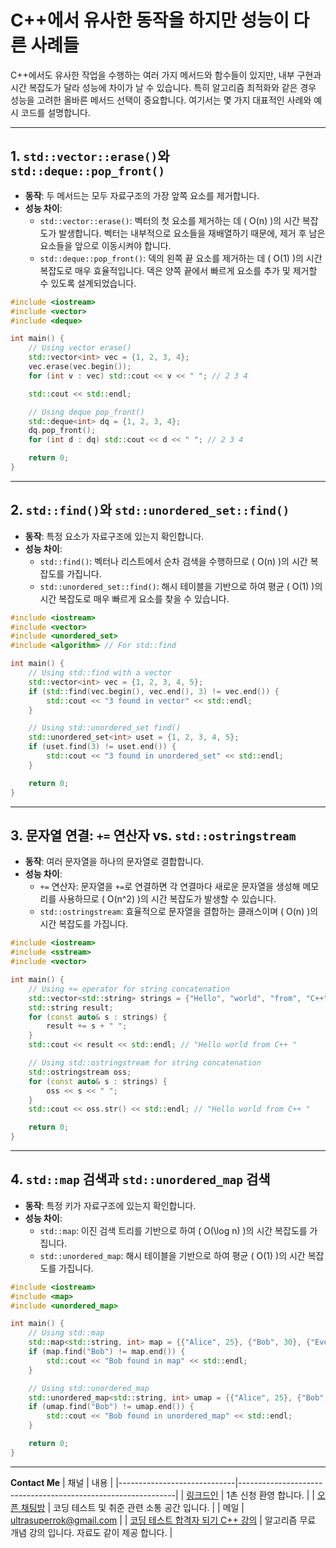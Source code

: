 
# C++에서 유사한 동작을 하지만 성능이 다른 사례들

C++에서도 유사한 작업을 수행하는 여러 가지 메서드와 함수들이 있지만, 내부 구현과 시간 복잡도가 달라 성능에 차이가 날 수 있습니다. 특히 알고리즘 최적화와 같은 경우 성능을 고려한 올바른 메서드 선택이 중요합니다. 여기서는 몇 가지 대표적인 사례와 예시 코드를 설명합니다.

---

## 1. `std::vector::erase()`와 `std::deque::pop_front()`

- **동작**: 두 메서드는 모두 자료구조의 가장 앞쪽 요소를 제거합니다.
- **성능 차이**:
  - `std::vector::erase()`: 벡터의 첫 요소를 제거하는 데 \( O(n) \)의 시간 복잡도가 발생합니다. 벡터는 내부적으로 요소들을 재배열하기 때문에, 제거 후 남은 요소들을 앞으로 이동시켜야 합니다.
  - `std::deque::pop_front()`: 덱의 왼쪽 끝 요소를 제거하는 데 \( O(1) \)의 시간 복잡도로 매우 효율적입니다. 덱은 양쪽 끝에서 빠르게 요소를 추가 및 제거할 수 있도록 설계되었습니다.

```cpp
#include <iostream>
#include <vector>
#include <deque>

int main() {
    // Using vector erase()
    std::vector<int> vec = {1, 2, 3, 4};
    vec.erase(vec.begin());
    for (int v : vec) std::cout << v << " "; // 2 3 4

    std::cout << std::endl;

    // Using deque pop_front()
    std::deque<int> dq = {1, 2, 3, 4};
    dq.pop_front();
    for (int d : dq) std::cout << d << " "; // 2 3 4

    return 0;
}
```

---

## 2. `std::find()`와 `std::unordered_set::find()`

- **동작**: 특정 요소가 자료구조에 있는지 확인합니다.
- **성능 차이**:
  - `std::find()`: 벡터나 리스트에서 순차 검색을 수행하므로 \( O(n) \)의 시간 복잡도를 가집니다.
  - `std::unordered_set::find()`: 해시 테이블을 기반으로 하여 평균 \( O(1) \)의 시간 복잡도로 매우 빠르게 요소를 찾을 수 있습니다.

```cpp
#include <iostream>
#include <vector>
#include <unordered_set>
#include <algorithm> // For std::find

int main() {
    // Using std::find with a vector
    std::vector<int> vec = {1, 2, 3, 4, 5};
    if (std::find(vec.begin(), vec.end(), 3) != vec.end()) {
        std::cout << "3 found in vector" << std::endl;
    }

    // Using std::unordered_set find()
    std::unordered_set<int> uset = {1, 2, 3, 4, 5};
    if (uset.find(3) != uset.end()) {
        std::cout << "3 found in unordered_set" << std::endl;
    }

    return 0;
}
```

---

## 3. 문자열 연결: `+=` 연산자 vs. `std::ostringstream`

- **동작**: 여러 문자열을 하나의 문자열로 결합합니다.
- **성능 차이**:
  - `+=` 연산자: 문자열을 `+=`로 연결하면 각 연결마다 새로운 문자열을 생성해 메모리를 사용하므로 \( O(n^2) \)의 시간 복잡도가 발생할 수 있습니다.
  - `std::ostringstream`: 효율적으로 문자열을 결합하는 클래스이며 \( O(n) \)의 시간 복잡도를 가집니다.

```cpp
#include <iostream>
#include <sstream>
#include <vector>

int main() {
    // Using += operator for string concatenation
    std::vector<std::string> strings = {"Hello", "world", "from", "C++"};
    std::string result;
    for (const auto& s : strings) {
        result += s + " ";
    }
    std::cout << result << std::endl; // "Hello world from C++ "

    // Using std::ostringstream for string concatenation
    std::ostringstream oss;
    for (const auto& s : strings) {
        oss << s << " ";
    }
    std::cout << oss.str() << std::endl; // "Hello world from C++ "

    return 0;
}
```

---

## 4. `std::map` 검색과 `std::unordered_map` 검색

- **동작**: 특정 키가 자료구조에 있는지 확인합니다.
- **성능 차이**:
  - `std::map`: 이진 검색 트리를 기반으로 하여 \( O(\log n) \)의 시간 복잡도를 가집니다.
  - `std::unordered_map`: 해시 테이블을 기반으로 하여 평균 \( O(1) \)의 시간 복잡도를 가집니다.

```cpp
#include <iostream>
#include <map>
#include <unordered_map>

int main() {
    // Using std::map
    std::map<std::string, int> map = {{"Alice", 25}, {"Bob", 30}, {"Eve", 22}};
    if (map.find("Bob") != map.end()) {
        std::cout << "Bob found in map" << std::endl;
    }

    // Using std::unordered_map
    std::unordered_map<std::string, int> umap = {{"Alice", 25}, {"Bob", 30}, {"Eve", 22}};
    if (umap.find("Bob") != umap.end()) {
        std::cout << "Bob found in unordered_map" << std::endl;
    }

    return 0;
}
```

---
**Contact Me**
| 채널                        | 내용                                                          |
|-----------------------------|--------------------------------------------------------------|
| [링크드인](https://www.linkedin.com/in/ultrasuperrok/)               |  1촌 신청 환영 합니다. |
| [오픈 채팅방](https://open.kakao.com/o/gX0WnTCf)             |  코딩 테스트 및 취준 관련 소통 공간 입니다. |
| 메일                   | ultrasuperrok@gmail.com  |
| [코딩 테스트 합격자 되기 C++ 강의](https://inf.run/H9yxm) |  알고리즘 무료 개념 강의 입니다. 자료도 같이 제공 합니다. |

